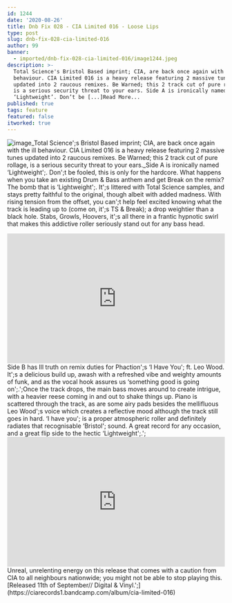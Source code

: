 ```yaml
---
id: 1244
date: '2020-08-26'
title: Dnb Fix 028 - CIA Limited 016 - Loose Lips
type: post
slug: dnb-fix-028-cia-limited-016
author: 99
banner:
  - imported/dnb-fix-028-cia-limited-016/image1244.jpeg
description: >-
  Total Science's Bristol Based imprint; CIA, are back once again with the ill
  behaviour. CIA Limited 016 is a heavy release featuring 2 massive tunes
  updated into 2 raucous remixes. Be Warned; this 2 track cut of pure rollage,
  is a serious security threat to your ears. Side A is ironically named
  ‘Lightweight’. Don’t be [...]Read More...
published: true
tags: feature
featured: false
itworked: true
---
```

![image](../imported/dnb-fix-028-cia-limited-016/image1244.jpeg)_Total Science';s Bristol Based imprint; CIA, are back once again with the ill behaviour. CIA Limited 016 is a heavy release featuring 2 massive tunes updated into 2 raucous remixes. Be Warned; this 2 track cut of pure rollage, is a serious security threat to your ears._Side A is ironically named ‘Lightweight';. Don';t be fooled, this is only for the hardcore. What happens when you take an existing Drum & Bass anthem and get Break on the remix? The bomb that is ‘Lightweight';. It';s littered with Total Science samples, and stays pretty faithful to the original, though albeit with added madness. With rising tension from the offset, you can';t help feel excited knowing what the track is leading up to (come on, it';s TS & Break); a drop weightier than a black hole. Stabs, Growls, Hoovers, it';s all there in a frantic hypnotic swirl that makes this addictive roller seriously stand out for any bass head.

<iframe width='100%' height='300' scrolling='no' frameborder='no' allow='autoplay' src='https://www.youtube.com/embed/D1WiNNfUvSM'></iframe>Side B has Ill truth on remix duties for Phaction';s ‘I Have You'; ft. Leo Wood. It';s a delicious build up, awash with a refreshed vibe and weighty amounts of funk, and as the vocal hook assures us ‘something good is going on';.';Once the track drops, the main bass moves around to create intrigue, with a heavier reese coming in and out to shake things up. Piano is scattered through the track, as are some airy pads besides the mellifluous Leo Wood';s voice which creates a reflective mood although the track still goes in hard. ‘I have you'; is a proper atmospheric roller and definitely radiates that recognisable ‘Bristol'; sound. A great record for any occasion, and a great flip side to the hectic ‘Lightweight';.';

<iframe width='100%' height='300' scrolling='no' frameborder='no' allow='autoplay' src='https://www.youtube.com/embed/ArPU_VEElBI'></iframe>Unreal, unrelenting energy on this release that comes with a caution from CIA to all neighbours nationwide; you might not be able to stop playing this.[Released 11th of September// Digital & Vinyl.';](https://ciarecords1.bandcamp.com/album/cia-limited-016)
